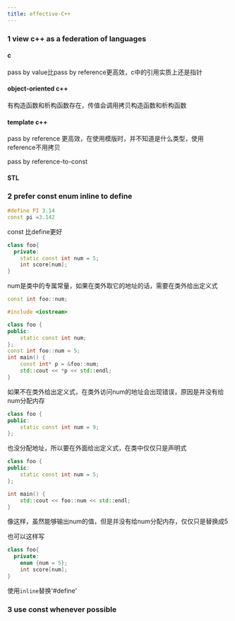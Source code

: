 ```yaml
---
title: effective-C++
---
```




### 1 view c++ as a federation of languages

#### c

pass by value比pass by reference更高效，c中的引用实质上还是指针

#### object-oriented c++

有构造函数和析构函数存在，传值会调用拷贝构造函数和析构函数

#### template c++

pass by reference 更高效，在使用模版时，并不知道是什么类型，使用reference不用拷贝

pass by reference-to-const

#### STL

### 2 prefer const enum inline to define

```c++
#define PI 3.14
const pi =3.142 
```

const 比define更好

```c++
class foo{
  private:
  	static const int num = 5;
  	int score[num];
}
```

num是类中的专属常量，如果在类外取它的地址的话，需要在类外给出定义式

```c++
const int foo::num;
```

```c++
#include <iostream>

class foo {
public:
    static const int num;
};
const int foo::num = 5;
int main() {
    const int* p = &foo::num;
    std::cout << *p << std::endl;
}

```

如果不在类外给出定义式，在类外访问num的地址会出现错误，原因是并没有给num分配内存

```c++
class foo {
public:
    static const int num = 9;
};
```

也没分配地址，所以要在外面给出定义式，在类中仅仅只是声明式

```c++
class foo {
public:
    static const int num = 5;
};

int main() {
    std::cout << foo::num << std::endl;
}
```

像这样，虽然能够输出num的值，但是并没有给num分配内存，仅仅只是替换成5

也可以这样写

```c++
class foo{
  private:
  	enum {num = 5};
  	int score[num];
}
```

使用`inline`替换'#define'

### 3 use const whenever possible



